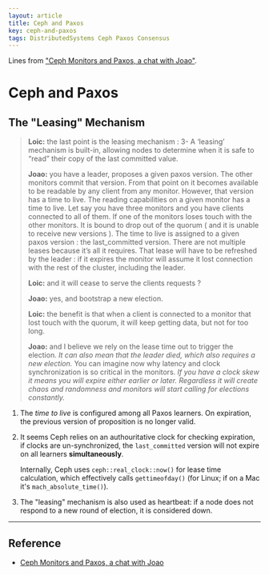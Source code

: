 ```yaml
---
layout: article
title: Ceph and Paxos
key: ceph-and-paxos
tags: DistributedSystems Ceph Paxos Consensus
---
```


Lines from ["Ceph Monitors and Paxos, a chat with Joao"](1).

<!-- more -->

# Ceph and Paxos

## The "Leasing" Mechanism

> **Loic:** the last point is the leasing mechanism : 3- A ‘leasing’ mechanism
> is built-in, allowing nodes to determine when it is safe to “read” their copy
> of the last committed value.
>
> **Joao:** you have a leader, proposes a given paxos version. The other
> monitors commit that version. From that point on it becomes available to be
> readable by any client from any monitor. However, that version has a time to
> live. The reading capabilities on a given monitor has a time to live. Let say
> you have three monitors and you have clients connected to all of them. If one
> of the monitors loses touch with the other monitors. It is bound to drop out
> of the quorum ( and it is unable to receive new versions ). The time to live
> is assigned to a given paxos version : the last_committed version. There are
> not multiple leases because it’s all it requires. That lease will have to be
> refreshed by the leader : if it expires the monitor will assume it lost
> connection with the rest of the cluster, including the leader.
>
> **Loic:** and it will cease to serve the clients requests ?
>
> **Joao:** yes, and bootstrap a new election.
>
> **Loic:** the benefit is that when a client is connected to a monitor that
> lost touch with the quorum, it will keep getting data, but not for too long.
>
> **Joao:** and I believe we rely on the lease time out to trigger the election.
> *It can also mean that the leader died, which also requires a new election.*
> You can imagine now why latency and clock synchronization is so critical in
> the monitors. *If you have a clock skew it means you will expire either
> earlier or later. Regardless it will create chaos and randomness and monitors
> will start calling for elections constantly.*

1. The *time to live* is configured among all Paxos learners. On expiration,
    the previous version of proposition is no longer valid.

2. It seems Ceph relies on an authouritative clock for checking expiration, if
    clocks are un-synchronized, the `last_committed` version will not expire on
    all learners **simultaneously**.

    Internally, Ceph uses `ceph::real_clock::now()` for lease time calculation,
    which effectively calls `gettimeofday()` (for Linux; if on a Mac it's
    `mach_absolute_time()`).

3. The "leasing" mechanism is also used as heartbeat: if a node does not respond
    to a new round of election, it is considered down.



------------------------------------------

## Reference

* [Ceph Monitors and Paxos, a chat with Joao](1)


[1]: https://ceph.io/geen-categorie/monitors-and-paxos-a-chat-with-joao/

